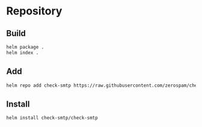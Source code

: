 # Repository

## Build

```bash
helm package .
helm index .
```

## Add

```bash
helm repo add check-smtp https://raw.githubusercontent.com/zerospam/check-smtp/helm-chart/
```

## Install

```bash
helm install check-smtp/check-smtp
```